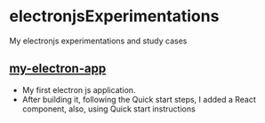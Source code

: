 # electronjsExperimentations
 My electronjs experimentations and study cases

## [my-electron-app](./my-electron-app)
 - My first electron js application.
 - After building it, following the Quick start steps, I added a React component, also, using Quick start instructions